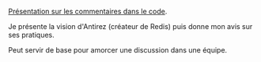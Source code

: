 [Présentation sur les commentaires dans le code](https://fr.github.io/comment-or-not-comment/).

Je présente la vision d'Antirez (créateur de Redis) puis donne mon avis sur ses pratiques.

Peut servir de base pour amorcer une discussion dans une équipe.


